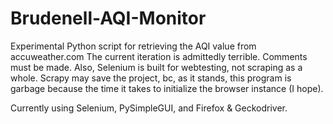 # Brudenell-AQI-Monitor
Experimental Python script for retrieving the AQI value from accuweather.com
The current iteration is admittedly terrible. Comments must be made. 
Also, Selenium is built for webtesting, not scraping as a whole.
Scrapy may save the project, bc, as it stands, this program is garbage because the time it
takes to initialize the browser instance (I hope).

Currently using Selenium, PySimpleGUI, and Firefox & Geckodriver.
